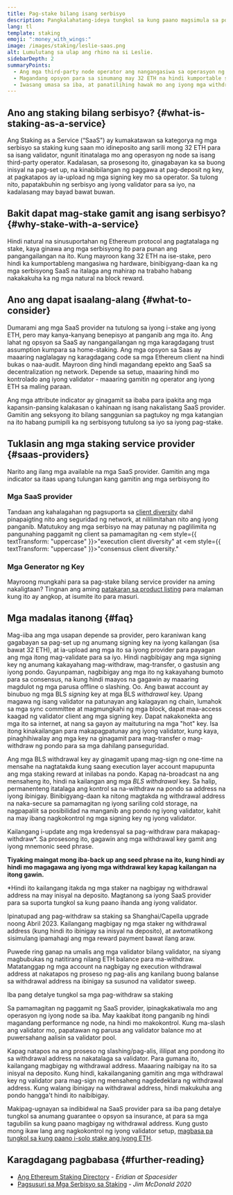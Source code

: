 ```yaml
---
title: Pag-stake bilang isang serbisyo
description: Pangkalahatang-ideya tungkol sa kung paano magsimula sa pooled staking ng ETH
lang: tl
template: staking
emoji: ":money_with_wings:"
image: /images/staking/leslie-saas.png
alt: Lumulutang sa ulap ang rhino na si Leslie.
sidebarDepth: 2
summaryPoints:
  - Ang mga third-party node operator ang nangangasiwa sa operasyon ng iyong validator client
  - Magandang opsyon para sa sinumang may 32 ETH na hindi kumportable sa pagiging teknikal at kumplikado ng pagpapatakbo ng node
  - Iwasang umasa sa iba, at panatilihing hawak mo ang iyong mga withdrawal key
---
```


## Ano ang staking bilang serbisyo? {#what-is-staking-as-a-service}

Ang Staking as a Service (“SaaS") ay kumakatawan sa kategorya ng mga serbisyo sa staking kung saan mo idineposito ang sarili mong 32 ETH para sa isang validator, ngunit itinatalaga mo ang operasyon ng node sa isang third-party operator. Kadalasan, sa prosesong ito, ginagabayan ka sa buong inisyal na pag-set up, na kinabibilangan ng paggawa at pag-deposit ng key, at pagkatapos ay ia-upload ng mga signing key mo sa operator. Sa tulong nito, papatakbuhin ng serbisyo ang iyong validator para sa iyo, na kadalasang may bayad bawat buwan.

## Bakit dapat mag-stake gamit ang isang serbisyo? {#why-stake-with-a-service}

Hindi natural na sinusuportahan ng Ethereum protocol ang pagtatalaga ng stake, kaya ginawa ang mga serbisyong ito para punan ang pangangailangan na ito. Kung mayroon kang 32 ETH na ise-stake, pero hindi ka kumportableng mangasiwa ng hardware, binibigyang-daan ka ng mga serbisyong SaaS na italaga ang mahirap na trabaho habang nakakakuha ka ng mga natural na block reward.

<CardGrid>
  <Card title="Iyong sariling validator" emoji=":desktop_computer:" description="Deposit your own 32 ETH to activate your own set of signing keys that will participate in Ethereum consensus. Monitor your progress with dashboards to watch those ETH rewards accumulate." />
  <Card title="Madaling simulan" emoji="🏁" description="Forget about hardware specs, setup, node maintenance and upgrades. SaaS providers let you outsource the hard part by uploading your own signing credentials, allowing them to run a validator on your behalf, for a small cost." />
  <Card title="Limitahan ang iyong panganib" emoji=":shield:" description="In many cases users do not have to give up access to the keys that enable withdrawing or transferring staked funds. These are different from the signing keys, and can be stored separately to limit (but not eliminate) your risk as a staker." />
</CardGrid>

<StakingComparison page="saas" />

## Ano ang dapat isaalang-alang {#what-to-consider}

Dumarami ang mga SaaS provider na tutulong sa iyong i-stake ang iyong ETH, pero may kanya-kanyang benepisyo at panganib ang mga ito. Ang lahat ng opsyon sa SaaS ay nangangailangan ng mga karagdagang trust assumption kumpara sa home-staking. Ang mga opsyon sa Saas ay maaaring naglalagay ng karagdagang code sa mga Ethereum client na hindi bukas o naa-audit. Mayroon ding hindi magandang epekto ang SaaS sa decentralization ng network. Depende sa setup, maaaring hindi mo kontrolado ang iyong validator - maaaring gamitin ng operator ang iyong ETH sa maling paraan.

Ang mga attribute indicator ay ginagamit sa ibaba para ipakita ang mga kapansin-pansing kalakasan o kahinaan ng isang nakalistang SaaS provider. Gamitin ang seksyong ito bilang sanggunian sa pagtukoy ng mga katangian na ito habang pumipili ka ng serbisyong tutulong sa iyo sa iyong pag-stake.

<StakingConsiderations page="saas" />

## Tuklasin ang mga staking service provider {#saas-providers}

Narito ang ilang mga available na mga SaaS provider. Gamitin ang mga indicator sa itaas upang tulungan kang gamitin ang mga serbisyong ito

<ProductDisclaimer />

### Mga SaaS provider

<StakingProductsCardGrid category="saas" />

Tandaan ang kahalagahan ng pagsuporta sa [client diversity](/developers/docs/nodes-and-clients/client-diversity/) dahil pinapaigting nito ang seguridad ng network, at nililimitahan nito ang iyong panganib. Matutukoy ang mga serbisyo na may patunay ng paglilimita ng pangunahing paggamit ng client sa pamamagitan ng <em style={{ textTransform: "uppercase" }}>"execution client diversity"</em> at <em style={{ textTransform: "uppercase" }}>"consensus client diversity."</em>

### Mga Generator ng Key

<StakingProductsCardGrid category="keyGen" />

Mayroong mungkahi para sa pag-stake bilang service provider na aming nakaligtaan? Tingnan ang aming [patakaran sa product listing](/contributing/adding-staking-products/) para malaman kung ito ay angkop, at isumite ito para masuri.

## Mga madalas itanong {#faq}

<ExpandableCard title="Sino ang humahawak ng aking mga key?" eventCategory="SaasStaking" eventName="clicked who holds my keys">
Mag-iiba ang mga usapan depende sa provider, pero karaniwan kang gagabayan sa pag-set up ng anumang signing key na iyong kailangan (isa bawat 32 ETH), at ia-upload ang mga ito sa iyong provider para payagan ang mga itong mag-validate para sa iyo. Hindi nagbibigay ang mga signing key ng anumang kakayahang mag-withdraw, mag-transfer, o gastusin ang iyong pondo. Gayunpaman, nagbibigay ang mga ito ng kakayahang bumoto para sa consensus, na kung hindi maayos na gagawin ay maaaring magdulot ng mga parusa offline o slashing.
</ExpandableCard>

<ExpandableCard title="May dalawang set ng mga key?" eventCategory="SaasStaking" eventName="clicked so there are two sets of keys">
Oo. Ang bawat account ay binubuo ng mga BLS <em>signing</em> key at mga BLS <em>withdrawal</em> key. Upang magawa ng isang validator na patunayan ang kalagayan ng chain, lumahok sa mga sync committee at magmungkahi ng mga block, dapat maa-access kaagad ng validator client ang mga signing key. Dapat nakakonekta ang mga ito sa internet, at nang sa gayon ay maituturing na mga "hot" key. Isa itong kinakailangan para makapagpatunay ang iyong validator, kung kaya, pinaghihiwalay ang mga key na ginagamit para mag-transfer o mag-withdraw ng pondo para sa mga dahilang panseguridad.

Ang mga BLS withdrawal key ay ginagamit upang mag-sign ng one-time na mensahe na nagtatakda kung saang execution layer account mapupunta ang mga staking reward at inilabas na pondo. Kapag na-broadcast na ang mensaheng ito, hindi na kailangan ang mga <em>BLS withdrawal</em> key. Sa halip, permanenteng itatalaga ang kontrol sa na-withdraw na pondo sa address na iyong ibinigay. Binibigyang-daan ka nitong magtakda ng withdrawal address na naka-secure sa pamamagitan ng iyong sariling cold storage, na nagpapaliit sa posibilidad na manganib ang pondo ng iyong validator, kahit na may ibang nagkokontrol ng mga signing key ng iyong validator.

Kailangang i-update ang mga kredensyal sa pag-withdraw para makapag-withdraw\*. Sa prosesong ito, gagawin ang mga withdrawal key gamit ang iyong mnemonic seed phrase.

<strong>Tiyaking maingat mong iba-back up ang seed phrase na ito, kung hindi ay hindi mo magagawa ang iyong mga withdrawal key kapag kailangan na itong gawin.</strong>

\*Hindi ito kailangang itakda ng mga staker na nagbigay ng withdrawal address na may inisyal na deposito. Magtanong sa iyong SaaS provider para sa suporta tungkol sa kung paano ihanda ang iyong validator.
</ExpandableCard>

<ExpandableCard title="Kailan ako makaka-withdraw?" eventCategory="SaasStaking" eventName="clicked when can I withdraw">
Ipinatupad ang pag-withdraw sa staking sa Shanghai/Capella upgrade noong Abril 2023. Kailangang magbigay ng mga staker ng withdrawal address (kung hindi ito ibinigay sa inisyal na deposito), at awtomatikong sisimulang ipamahagi ang mga reward payment bawat ilang araw.

Puwede ring ganap na umalis ang mga validator bilang validator, na siyang magbubukas ng natitirang nilang ETH balance para ma-withdraw. Matatanggap ng mga account na nagbigay ng execution withdrawal address at nakatapos ng proseso ng pag-alis ang kanilang buong balanse sa withdrawal address na ibinigay sa susunod na validator sweep.

<ButtonLink href="/staking/withdrawals/">Iba pang detalye tungkol sa mga pag-withdraw sa staking</ButtonLink>
</ExpandableCard>

<ExpandableCard title="Ano ang mangyayari kung ako ay ma-slash?" eventCategory="SaasStaking" eventName="clicked what happens if I get slashed">
Sa pamamagitan ng paggamit ng SaaS provider, ipinagkakatiwala mo ang operasyon ng iyong node sa iba. May kaakibat itong panganib ng hindi magandang performance ng node, na hindi mo makokontrol. Kung ma-slash ang validator mo, papatawan ng parusa ang validator balance mo at puwersahang aalisin sa validator pool.

Kapag natapos na ang proseso ng slashing/pag-alis, ililipat ang pondong ito sa withdrawal address na nakatalaga sa validator. Para gumana ito, kailangang magbigay ng withdrawal address. Maaaring naibigay na ito sa inisyal na deposito. Kung hindi, kakailanganing gamitin ang mga withdrawal key ng validator para mag-sign ng mensaheng nagdedeklara ng withdrawal address. Kung walang ibinigay na withdrawal address, hindi makukuha ang pondo hangga't hindi ito naibibigay.

Makipag-ugnayan sa indibidwal na SaaS provider para sa iba pang detalye tungkol sa anumang guarantee o opsyon sa insurance, at para sa mga tagubilin sa kung paano magbigay ng withdrawal address. Kung gusto mong ikaw lang ang nagkokontrol ng iyong validator setup, [magbasa pa tungkol sa kung paano i-solo stake ang iyong ETH](/staking/solo/).
</ExpandableCard>

## Karagdagang pagbabasa {#further-reading}

- [Ang Ethereum Staking Directory](https://www.staking.directory/) - _Eridian at Spacesider_
- [Pagsusuri sa Mga Serbisyo sa Staking](https://www.attestant.io/posts/evaluating-staking-services/) - _Jim McDonald 2020_
